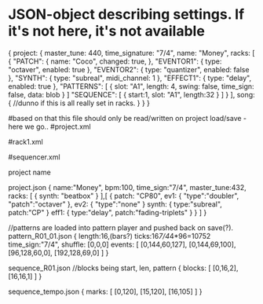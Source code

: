 # JSON-object describing settings. If it's not here, it's not available
{
    project: {
        master_tune: 440,
        time_signature: "7/4",
        name: "Money",
        racks: [
            {
                "PATCH": {
                    name:   "Coco",
                    changed: true,
                },
                "EVENTOR1": {
                    type:   "octaver",
                    enabled: true
                },
                "EVENTOR2": {
                    type:   "quantizer",
                    enabled: false
                },
                "SYNTH": {
                    type:   "subreal",
                    midi_channel: 1
                },
                "EFFECT1": {
                    type:   "delay",
                    enabled: true
                },
                "PATTERNS": [
                    {
                        slot:   "A1",
                        length: 4,
                        swing:  false,
                        time_sign: false,
                        data:   blob
                    }
                ]
                "SEQUENCE": [
                    {
                        start:1,
                        slot: "A1",
                        length:32
                    }
                ]
            }
        ],
        song: {
            //dunno if this is all really set in racks.
        }
    }
}

#based on that this file should only be read/written on project load/save - here we go..
#project.xml
<project name="Money" bpm="100" time_sign="7/4" master_tune="432">
  <racks>
    <rack slot="1" ev1="none" ev2="none" synth="none" eff1="none" eff2="none">
      <ev1 type="doubler" patch="Octaver" changed="false" />
      <synth model="subreal" patch="Draken" changed="false" data="base64enc json.">
      <eff1 type="delay" patch="trip-fade" changed="false">
      <patterns>
        <pattern slot="1" length="4" data="adsfqwerqwerqwer">
        <pattern slot="3" length="16" data="adsfqwerqwerqwer">
      </patterns>
    </rack>
  </racks>
  <sequencer>
    <track rack="1" data="234234"/>
    <tempo data="{0:120;17:105;}">
</sequencer>
</project>

#rack1.xml

#sequencer.xml

project
  name

project.json
{
    name:"Money",
    bpm:100,
    time_sign:"7/4",
    master_tune:432,
    racks: [
        {
            synth: "beatbox"
        }
    ],[
        {
            patch: "CP80",
            ev1: {
                "type":"doubler",
                "patch":"octaver"
            },
            ev2: {
                "type":"none"
            }
            synth: {
                type:"subreal",
                patch:"CP"
            }
            eff1: {
                type:"delay",
                patch:"fading-triplets"
            }
        }
    ]
}

//patterns are loaded into pattern player and pushed back on save(?).
pattern_R01_01.json
{
    length:16,(bars?)
    ticks:16*7/4*4*96=10752
    time_sign:"7/4",
    shuffle: [0,0,0]
    events: [
        [0,144,60,127],
        [0,144,69,100],
        [96,128,60,0],
        [192,128,69,0]
    ]
}

sequence_R01.json
//blocks being start, len, pattern
{
    blocks: [
        [0,16,2],
        [16,16,1]
    ]
}

sequence_tempo.json
{
    marks: [
        [0,120],
        [15,120],
        [16,105]
    ]
}
